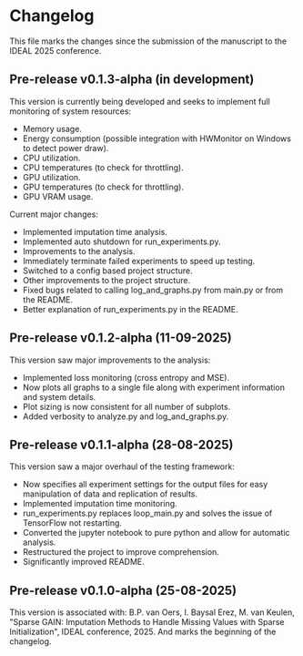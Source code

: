 # Changelog

This file marks the changes since the submission of the manuscript to the IDEAL 2025 conference.

## Pre-release v0.1.3-alpha (in development)

This version is currently being developed and seeks to implement full monitoring of system resources:
- Memory usage.
- Energy consumption (possible integration with HWMonitor on Windows to detect power draw).
- CPU utilization.
- CPU temperatures (to check for throttling).
- GPU utilization.
- GPU temperatures (to check for throttling).
- GPU VRAM usage.

Current major changes:
- Implemented imputation time analysis.
- Implemented auto shutdown for run_experiments.py.
- Improvements to the analysis.
- Immediately terminate failed experiments to speed up testing.
- Switched to a config based project structure.
- Other improvements to the project structure.
- Fixed bugs related to calling log_and_graphs.py from main.py or from the README.
- Better explanation of run_experiments.py in the README.

## Pre-release v0.1.2-alpha (11-09-2025)

This version saw major improvements to the analysis:
- Implemented loss monitoring (cross entropy and MSE).
- Now plots all graphs to a single file along with experiment information and system details.
- Plot sizing is now consistent for all number of subplots.
- Added verbosity to analyze.py and log_and_graphs.py.

## Pre-release v0.1.1-alpha (28-08-2025)

This version saw a major overhaul of the testing framework:
- Now specifies all experiment settings for the output files for easy manipulation of data and replication of results.
- Implemented imputation time monitoring.
- run_experiments.py replaces loop_main.py and solves the issue of TensorFlow not restarting.
- Converted the jupyter notebook to pure python and allow for automatic analysis.
- Restructured the project to improve comprehension.
- Significantly improved README.

## Pre-release v0.1.0-alpha (25-08-2025)

This version is associated with: B.P. van Oers, I. Baysal Erez, M. van Keulen, "Sparse GAIN: Imputation Methods to
Handle Missing Values with Sparse Initialization", IDEAL conference, 2025. And marks the beginning of the changelog.